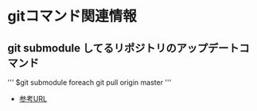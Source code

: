 # gitコマンド関連情報

## git submodule してるリポジトリのアップデートコマンド
'''
$git submodule foreach git pull origin master
'''
- [参考URL](https://qiita.com/kshimo69/items/ac22d414d756ea08943f)

